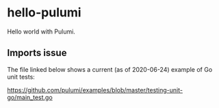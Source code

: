 # hello-pulumi

Hello world with Pulumi.

## Imports issue

The file linked below shows a current (as of 2020-06-24) example of Go unit tests:

<https://github.com/pulumi/examples/blob/master/testing-unit-go/main_test.go>
